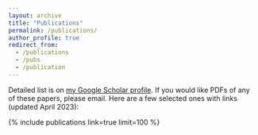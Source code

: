 ```yaml
---
layout: archive
title: "Publications"
permalink: /publications/
author_profile: true
redirect_from:
  - /publications
  - /pubs
  - /publication
---
```


Detailed list is on <a href="https://scholar.google.com/citations?user=bC77n9MAAAAJ&hl=en">my Google Scholar profile</a>. 
If you would like PDFs of any of these papers, please email. Here are a few selected ones with links (updated April 2023):

{% include publications link=true limit=100 %}

<!-- 
{% include base_path %}

{% for post in site.publications reversed %}
  {% include archive-single.html %}
{% endfor %}

Under construction.. -->
